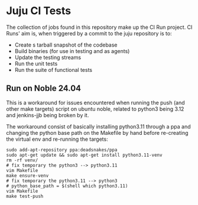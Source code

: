# Juju CI Tests

The collection of jobs found in this repository make up the CI Run project.
CI Runs' aim is, when triggered by a commit to the juju repository is to:
  - Create s tarball snapshot of the codebase
  - Build binaries (for use in testing and as agents)
  - Update the testing streams
  - Run the unit tests
  - Run the suite of functional tests

## Run on Noble 24.04

This is a workaround for issues encountered when running the push (and other make targets) script on ubuntu noble, related to python3 being 3.12 and jenkins-jjb being broken by it.

The workaround consist of basically installing python3.11 through a ppa and changing the python base path on the Makefile by hand before re-creating the virtual env and re-running the targets:

```
sudo add-apt-repository ppa:deadsnakes/ppa
sudo apt-get update && sudo apt-get install python3.11-venv
rm -rf venv/
# fix temporary the python3 --> python3.11
vim Makefile
make ensure-venv
# fix temporary the python3.11 --> python3
# python_base_path = $(shell which python3.11)
vim Makefile
make test-push
```
